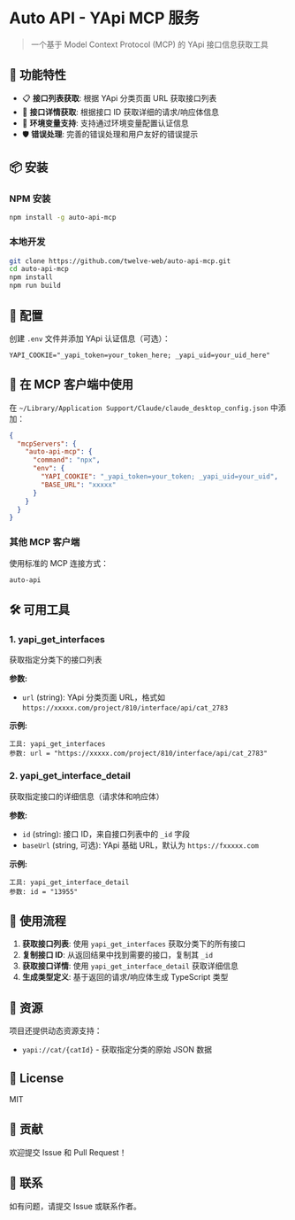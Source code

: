 # Auto API - YApi MCP 服务

> 一个基于 Model Context Protocol (MCP) 的 YApi 接口信息获取工具

## 🚀 功能特性

- 📋 **接口列表获取**: 根据 YApi 分类页面 URL 获取接口列表
- 📝 **接口详情获取**: 根据接口 ID 获取详细的请求/响应体信息
- 🔧 **环境变量支持**: 支持通过环境变量配置认证信息
- 🛡️ **错误处理**: 完善的错误处理和用户友好的错误提示

## 📦 安装

### NPM 安装

```bash
npm install -g auto-api-mcp
```

### 本地开发

```bash
git clone https://github.com/twelve-web/auto-api-mcp.git
cd auto-api-mcp
npm install
npm run build
```

## 🔧 配置

创建 `.env` 文件并添加 YApi 认证信息（可选）：

```env
YAPI_COOKIE="_yapi_token=your_token_here; _yapi_uid=your_uid_here"
```

## 🎯 在 MCP 客户端中使用

在 `~/Library/Application Support/Claude/claude_desktop_config.json` 中添加：

```json
{
  "mcpServers": {
    "auto-api-mcp": {
      "command": "npx",
      "env": {
        "YAPI_COOKIE": "_yapi_token=your_token; _yapi_uid=your_uid",
        "BASE_URL": "xxxxx"
      }
    }
  }
}
```

### 其他 MCP 客户端

使用标准的 MCP 连接方式：

```bash
auto-api
```

## 🛠️ 可用工具

### 1. yapi_get_interfaces

获取指定分类下的接口列表

**参数:**

- `url` (string): YApi 分类页面 URL，格式如 `https://xxxxx.com/project/810/interface/api/cat_2783`

**示例:**

```
工具: yapi_get_interfaces
参数: url = "https://xxxxx.com/project/810/interface/api/cat_2783"
```

### 2. yapi_get_interface_detail

获取指定接口的详细信息（请求体和响应体）

**参数:**

- `id` (string): 接口 ID，来自接口列表中的 `_id` 字段
- `baseUrl` (string, 可选): YApi 基础 URL，默认为 `https://fxxxxx.com`

**示例:**

```
工具: yapi_get_interface_detail
参数: id = "13955"
```

## 📖 使用流程

1. **获取接口列表**: 使用 `yapi_get_interfaces` 获取分类下的所有接口
2. **复制接口 ID**: 从返回结果中找到需要的接口，复制其 `_id`
3. **获取接口详情**: 使用 `yapi_get_interface_detail` 获取详细信息
4. **生成类型定义**: 基于返回的请求/响应体生成 TypeScript 类型

## 🔗 资源

项目还提供动态资源支持：

- `yapi://cat/{catId}` - 获取指定分类的原始 JSON 数据

## 📄 License

MIT

## 🤝 贡献

欢迎提交 Issue 和 Pull Request！

## 📧 联系

如有问题，请提交 Issue 或联系作者。
